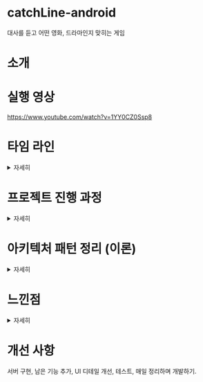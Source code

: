 # catchLine-android
대사를 듣고 어떤 영화, 드라마인지 맞히는 게임

# 소개

# 실행 영상
https://www.youtube.com/watch?v=1YY0CZ0Ssp8

# 타임 라인
<details>
<summary>자세히</summary> 

<br>

7월 4일 ~ 7월 12일
- 7/4~5일: 아이디어 도출, 어떤 기능을 추가할 것인지 고민 
- 7/5~6일: 기능 결정, 화면 구상 
- 7/7~8일: 레이아웃 작업, 게임 화면의 task 도출, 상세화면에 적용할 API 탐색 
- 7/8~9일: 상세 화면에 사용할 API 탐색, dummy 데이터 구성, 개발 
- 7/11~12일: 개발 

</details>

# 프로젝트 진행 과정
<details>
<summary>자세히</summary> 

<br>

1. 아이디어 도출 -> 자료 수집, 정리, 생각 반복
2. 구체적 서비스와 화면 도출 및 레이아웃 작업
3. 레이아웃과 기능에 기반해서 어떤 태스크가 필요할지 정리
4. 개발)
    1. UI에 필요한 데이터를 바탕으로 필요한 model과 data layer 정의
    2. ViewModel이 가질 데이터와 메소드 결정
    3. 관심사 분리와 의존성 관계에 대해 고민하며 기능 구현
    4. 간단한 테스트와 디버깅
    5. 중복되는 코드 개선
5. 아키텍처 학습

</details>

# 아키텍처 패턴 정리 (이론)
<details>
<summary>자세히</summary> 

<br>

아키텍처의 목표는 크게 3가지입니다. 좋은 **확장성**, **단위 테스트**의 용이성, **가독성** 향상. 이것을 위해 관심사에 따라서 레이어를 최대한 분리하고 서로 간 의존성을 약화 시킵니다.

안드로이드에서 대표적인 아키텍처는 **MVC, MVP, MVVM**, (+클린 아키텍처)가 있습니다. 앞의 세 아키텍처의 공통점은 Model의 역할이고, **중요한 차이점은 Controller, Presenter, ViewModel의 역할과 의존성**입니다.

## 1. MVC

### Model

데이터와 직접적으로 관련된 로직을 담당하며, 다른 View와 Controller에 의존하지 않습니다.

### View

각 패턴 모두에서 View는 UI를 그리고 사용자와 상호 작용하는 역할을 합니다. 그리고 입력이 들어왔을 때 Controller에게 전달합니다. 따라서 Controller를 참조합니다.

### Controller

#### **특징**

안드로이드에서 View는 그리는 것과 UI 액션을 처리하는 역할을 모두 한다는 특징이 있습니다. 예를 들어 리스너를 통해 액션을 컨트롤러에 전달합니다. Controller는 이 View를 인플레이트 시켜서 액션을 받고 직접 참조하는 식으로 동작하며, View와 강하게 연결되어 있는 이유로 자체 생명주기도 갖고 있습니다.

#### **역할**

View가 사용할 데이터를 갖고 있으며 View의 요청을 처리합니다. 그 과정에서 Model에게 데이터 처리를 부탁하고, 그 결과를 재가공해서 데이터를 업데이트하고, View에 직접 접근하여 UI에 반영합니다. 대표적으로 액티비티/프래그먼트가 Controller로 사용됩니다.

#### **단점**

이처럼 Controller**는 View에 강하게 의존하고, 안드로이드 프레임워크에 종속성을 갖기** 때문에 단위 테스트를 하기 어렵습니다. 또한, View와 Model 양쪽을 연결하기 때문에 **코드가 금방 쌓여**버려서 알아보기 힘들고, 수정하기도 어렵다는 단점이 있습니다. 이것을 개선한 것이 MVP입니다.

## 2. MVP

### Presenter

#### 특징

 MVP에서 Controller가 갖는 단점을 해결한 것이 Presenter입니다. 액티비티를 View에 포함시킴으로써 UI 관련 컴포넌트를 모두 View로 분리하고, Presenter에서는 인터페이스를 통해 View에 데이터를 전달하는 식으로 View에 관여합니다.

#### **장점**

따라서, 여전히 View와 1:1 관계이지만 의존성이 약해져서 확장성이 좋아지고 테스트를 수월하게 할 수 있습니다. 또한, View에 대한 직접 참조 로직이 분리돼서 Controller에 비해 코드가 짧아집니다.

#### **단점**

여전히 View를 참조하고 있으며, 결국 시간이 지날수록 Presenter에 로직이 몰리게 됩니다.

※ 모듈화??

Controller도 안에서 클래스로 모듈화를 할 수 있으니까, MVP가 모듈화 더 하기 좋다는 말이 꼭 맞는 말은 아니지 않을까? 가장 큰 차이는 의존 관계가 아닐지..!

## 3. MVVM

### ViewModel

### **특징**

Presenter에서 View를 참조하는 부분을 잘라낸 것이 ViewModel입니다. View는 ViewModel의 데이터를 관찰하여 스스로 업데이트 합니다.

### **장점**

View에 대한 의존성이 사라져서 완전히 독립적으로 ViewModel을 테스트할 수 있습니다. 또한, MVP에서는 View와 Presenter가 1:1이지만 MVVM은 여러 View가 하나의 ViewModel을 사용할 수 있습니다.

### **단점**

프로젝트가 커질수록 ViewModel에 로직이 몰릴 수 있습니다.

## 참조

- [https://tech.buzzvil.com/blog/android-mvp-pattern-what-why-and-how/](https://tech.buzzvil.com/blog/android-mvp-pattern-what-why-and-how/)
    
    실제 예시를 통해 MVP, MVC를 비교, MVP에 대한 좋은 참고 자료
    
- [https://inuplace.tistory.com/1049](https://inuplace.tistory.com/1049)
- [https://blog.crazzero.com/m/152](https://blog.crazzero.com/m/152)
- [https://brunch.co.kr/@oemilk/113](https://brunch.co.kr/@oemilk/113)
- [https://velog.io/@jojo_devstory/%EC%95%88%EB%93%9C%EB%A1%9C%EC%9D%B4%EB%93%9C-%EC%95%84%ED%82%A4%ED%85%8D%EC%B2%98-%ED%8C%A8%ED%84%B4-MVP%EA%B0%80-%EB%AD%98%EA%B9%8C#3-mvp%EC%9D%98-%EB%8B%A8%EC%A0%90](https://velog.io/@jojo_devstory/%EC%95%88%EB%93%9C%EB%A1%9C%EC%9D%B4%EB%93%9C-%EC%95%84%ED%82%A4%ED%85%8D%EC%B2%98-%ED%8C%A8%ED%84%B4-MVP%EA%B0%80-%EB%AD%98%EA%B9%8C#3-mvp%EC%9D%98-%EB%8B%A8%EC%A0%90)
</details>

# 느낀점
<details>
<summary>자세히</summary> 

- 프로젝트를 한 번 더 진행하고 아키텍처에 대해 다시 공부하면서 이전보다 이해도를 높일 수 있었습니다.
- 개발 전에 사전 작업이 정말 중요하다는 것을 알 수 있었습니다. “*설계를 잘 한다면 의존성이 없는 방향으로는 코드를 변경하지 않을 수 있구나. 그게 어려운 만큼 설계가 중요한 거구나!*”  하지만 설계를 잘하더라도 서비스와 UI 단을 변경하면 모든 레이어를 수정하게 된다는 것도 경험할 수 있었습니다.
- 이전까지 고민은 짧게 하고 개발부터 하려는 경향이 있었는데, 어쩌면 개발 이상으로 설계가 중요하다는 것을 알게 된 프로젝트였습니다. 이후에는 TDD에 도전해서 디자인 패턴의 장점을 더 알아가고, 아직 이론으로 남아있는 부분을 채워 나가고 싶습니다.

</details>

# 개선 사항
서버 구현, 남은 기능 추가, UI 디테일 개선, 테스트, 매일 정리하며 개발하기.
